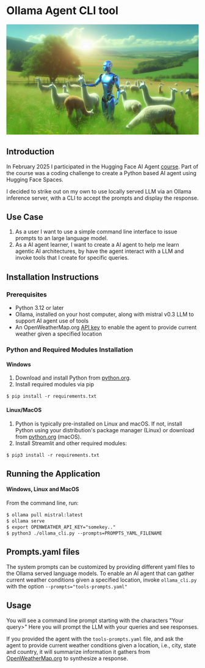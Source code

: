# Ollama Agent CLI tool

![Llama Shepherd](./images/robot-shepherd-flock-of-llamas.jpg "Source: Dall-E 3: Image of a AI robot, typing at a computer")

## Introduction
In February 2025 I participated in the Hugging Face AI Agent [course](./images/hugging_face_ai_agent_certificate_Feb_2025.jpg "Hugging Face AI Agent certificate of completion issued to Chris Vitalos February 2025"). Part of the course was a coding challenge to create a Python based AI agent using Hugging Face Spaces. 

I decided to strike out on my own to use locally served LLM via an Ollama inference server, with a CLI to accept the prompts and display the response.

## Use Case
1. As a user I want to use a simple command line interface to issue prompts to an large language model.
2. As a AI agent learner, I want to create a AI agent to help me learn agentic AI architectures, by have the agent interact with a LLM and invoke tools that I create for specific queries.

## Installation Instructions
### Prerequisites
- Python 3.12 or later
- Ollama, installed on your host computer, along with mistral v0.3 LLM to support AI agent use of tools
- An OpenWeatherMap.org [API key](https://home.openweathermap.org/api_keys) to enable the agent to provide current weather given a specified location
### Python and Required Modules Installation
#### Windows
1. Download and install Python from [python.org](https://www.python.org/downloads/windows/).
2. Install required modules via pip
```
$ pip install -r requirements.txt
```
#### Linux/MacOS
1. Python is typically pre-installed on Linux and macOS. If not, install Python using your distribution's package manager (Linux) or download from [python.org](https://www.python.org/downloads/macos/) (macOS).
2. Install Streamlit and other required modules:
```
$ pip3 install -r requirements.txt
```
## Running the Application
#### Windows, Linux and MacOS
From the command line, run:
```
$ ollama pull mistral:latest
$ ollama serve
$ export OPENWEATHER_API_KEY="somekey.."
$ python3 ./ollama_cli.py --prompts=PROMPTS_YAML_FILENAME
```
## Prompts.yaml files

The system prompts can be customized by providing different yaml files to the Ollama served language models. To enable an AI agent that can gather current weather conditions given a specified location, invoke `ollama_cli.py` with the option `--prompts="tools-prompts.yaml"`

## Usage

You will see a command line prompt starting with the characters "Your query>"  Here you will prompt the LLM with your queries and see responses.  

If you provided the agent with the `tools-prompts.yaml` file, and ask the agent to provide current weather conditions given a location, i.e., city, state and country, it will summarize information it gathers from [OpenWeatherMap.org](https://openweathermap.org) to synthesize a response.

